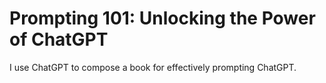 # Prompting 101: Unlocking the Power of ChatGPT

I use ChatGPT to compose a book for effectively prompting ChatGPT.
